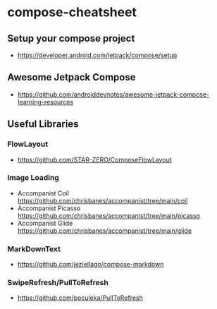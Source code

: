 # compose-cheatsheet

## Setup your compose project
- https://developer.android.com/jetpack/compose/setup

## Awesome Jetpack Compose
- https://github.com/androiddevnotes/awesome-jetpack-compose-learning-resources

## Useful Libraries

### FlowLayout
- https://github.com/STAR-ZERO/ComposeFlowLayout

### Image Loading
- Accompanist Coil https://github.com/chrisbanes/accompanist/tree/main/coil
- Accompanist Picasso https://github.com/chrisbanes/accompanist/tree/main/picasso
- Accompanist Glide https://github.com/chrisbanes/accompanist/tree/main/glide

### MarkDownText
- https://github.com/jeziellago/compose-markdown

### SwipeRefresh/PullToRefresh 
- https://github.com/poculeka/PullToRefresh

